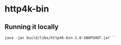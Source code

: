 # http4k-bin

## Running it locally

```./gradlew build
java -jar build/libs/http4k-bin-1.0-SNAPSHOT.jar```
